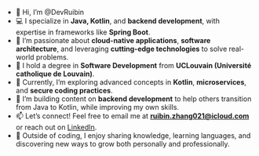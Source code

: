 - 👋 Hi, I’m @DevRuibin  
- 💻 I specialize in **Java, Kotlin**, and **backend development**, with expertise in frameworks like **Spring Boot**.  
- 🌟 I’m passionate about **cloud-native applications**, **software architecture**, and leveraging **cutting-edge technologies** to solve real-world problems.  
- 📘 I hold a degree in **Software Development** from **UCLouvain (Université catholique de Louvain)**.  
- 🌱 Currently, I’m exploring advanced concepts in **Kotlin**, **microservices**, and **secure coding practices**.  
- 🎯 I’m building content on **backend development** to help others transition from Java to Kotlin, while improving my own skills.  
- 📫 Let’s connect! Feel free to email me at **ruibin.zhang021@icloud.com** or reach out on [LinkedIn](https://www.linkedin.com/in/ruibin-zhang-0b4395250/).  
- 🚀 Outside of coding, I enjoy sharing knowledge, learning languages, and discovering new ways to grow both personally and professionally.  

<!---
ruibinzhang021/ruibinzhang021 is a ✨ special ✨ repository because its `README.md` (this file) appears on your GitHub profile.
You can click the Preview link to take a look at your changes.
--->
